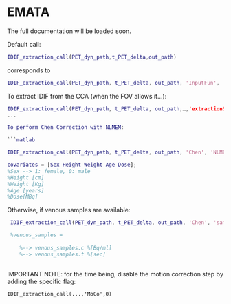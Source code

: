 # EMATA

The full documentation will be loaded soon.


Default call: 
```matlab
IDIF_extraction_call(PET_dyn_path,t_PET_delta,out_path) 
```

corresponds to

```matlab
IDIF_extraction_call(PET_dyn_path, t_PET_delta, out_path, 'InputFun', 'IDIF', 'extractionSite’, ‘ICA’, 'Feng’, 1, ‘Patlak’, 1)
```

To extract IDIF from the CCA (when the FOV allows it…):  

```matlab
IDIF_extraction_call(PET_dyn_path, t_PET_delta, out_path,…,'extractionSite’, ‘CCA’, …)
...

To perform Chen Correction with NLMEM: 

```matlab

IDIF_extraction_call(PET_dyn_path, t_PET_delta, out_path, 'Chen', 'NLMEM', covariates)

covariates = [Sex Height Weight Age Dose];    
%Sex --> 1: female, 0: male    
%Height [cm]   
%Weight [Kg]    
%Age [years]   
%Dose[MBq]

```

Otherwise, if venous samples are available:
```matlab
 IDIF_extraction_call(PET_dyn_path, t_PET_delta, out_path, 'Chen', 'samples', venous_samples)

 %venous_samples =    
	
	%--> venous_samples.c %[Bq/ml]    
	%--> venous_samples.t %[sec]
  
```

IMPORTANT NOTE: for the time being, disable the motion correction step by adding the specific flag:
```
IDIF_extraction_call(...,'MoCo',0)
```



